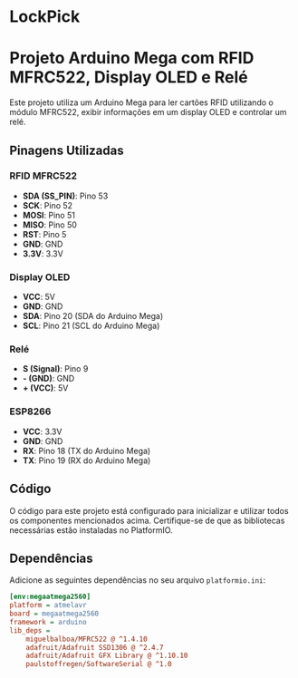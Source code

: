 # LockPick

# Projeto Arduino Mega com RFID MFRC522, Display OLED e Relé

Este projeto utiliza um Arduino Mega para ler cartões RFID utilizando o módulo MFRC522, exibir informações em um display OLED e controlar um relé.

## Pinagens Utilizadas

### RFID MFRC522
- **SDA (SS_PIN)**: Pino 53
- **SCK**: Pino 52
- **MOSI**: Pino 51
- **MISO**: Pino 50
- **RST**: Pino 5
- **GND**: GND
- **3.3V**: 3.3V

### Display OLED
- **VCC**: 5V
- **GND**: GND
- **SDA**: Pino 20 (SDA do Arduino Mega)
- **SCL**: Pino 21 (SCL do Arduino Mega)

### Relé
- **S (Signal)**: Pino 9
- **- (GND)**: GND
- **+ (VCC)**: 5V

### ESP8266
- **VCC**: 3.3V
- **GND**: GND
- **RX**: Pino 18 (TX do Arduino Mega)
- **TX**: Pino 19 (RX do Arduino Mega)

## Código

O código para este projeto está configurado para inicializar e utilizar todos os componentes mencionados acima. Certifique-se de que as bibliotecas necessárias estão instaladas no PlatformIO.

## Dependências

Adicione as seguintes dependências no seu arquivo `platformio.ini`:

```ini
[env:megaatmega2560]
platform = atmelavr
board = megaatmega2560
framework = arduino
lib_deps =
    miguelbalboa/MFRC522 @ ^1.4.10
    adafruit/Adafruit SSD1306 @ ^2.4.7
    adafruit/Adafruit GFX Library @ ^1.10.10
    paulstoffregen/SoftwareSerial @ ^1.0

